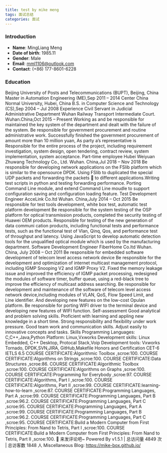 ```yaml
---
title: test by mike meng
tags: 面试总结
categories: 面试
---
```



### Introduction
+ **Name**: MingLiang Meng
+ **Date of birth**: 1985.11
+ **Gender**: Male
+ **Email**: mml1106@outlook.com
+ **Contact**: (+86) 177-8601-6228

### Education
Beijing University of Posts and Telecommunications (BUPT), Beijing, China
Master in Automation Engineering (ME),Sep 2011 – 2014
Center China Normal University, Hubei, China
B.S. in Computer Science and Technology (CS),Sep 2004 – Jul 2008
Experience
Civil Servant in Judicial Administrative Department
Wuhan Railway Transport Intermediate Court. Wuhan.China,Oct 2015 – Present
Working as and be responsible for maintained the key system of the department and
dealt with the failure of the system. Be responsible for government procurement and
routine administrative work.
Successfully finished the government procurement of amount more than 10 million
yuan, As party a’s representative is Responsible for the entire process of the project,
including requirement investigation, system design, open tendering, contract review,
system implementation, system acceptance.
Part-time employee
Hubei Weiyuan Zhuwang Technology Co., Ltd. Wuhan. China,Jul 2018 – Nov 2018
Be responsible for developing network applications on the FSlib platform which is
similar to the opensource DPDK.
Using FSlib to duplicated the special UDP packets and forwarding the packets 
to
different applications.Writing test scripts in python and testing forwarding
performance.
Porting Command Line module, and extend Command Line moudle to support
configuration saving and configuration loading feature.
Test Development Engineer
AcceLink Co.ltd Wuhan. China,July 2014 – Oct 2015
Be responsible for test tools development, white box test, automatic test platform
development
Be responsible for the system testing of the OSP platform for optical transmission
products, completed the security testing of Huawei OEM products. Responsible for
testing of the new generation of data communi cation products, including functional
tests and performance tests, such as the functional test of Vlan, Qinq, Qos, and
performance test of throughput and latency.
Using JavaScript to develop automatic detection tools for the unqualified optical
module which is used by the manufacturing department.
Software Development Engineer
FiberHome Co.ltd Wuhan. China, July 2008 – Oct 2011
Be responsible for embedded software development of telecom level access network
device
Be responsible for the development and optimization of internet multicast
management protocol, including IGMP Snooping V2 and IGMP Proxy V2. Fixed the
memory leakage issue and improved the efficiency of IGMP packet processing,
redesigned the modules of software timer, buffer queue, using a red-black tree to
improve the efficiency of multicast address searching.
Be responsible for development and maintenance of the software of telecom level
access network device,including modules of VLAN, QoS, Flow Speed Limit, and Line
identifier. And developing new features on the low-cost Opulan platform.
Be responsible for porting WIFI driver to the terminal device and developing new
features of WIFI function.
Self-assessment
Good analytical and problem solving skills.
Proficient with learning and appling new knowledge in a short time.
Strong responsibility and flexibility under work pressure.
Good team work and communication skills.
Adjust easily to innovative concepts and tasks.
Skills
Programming Languages: C,C++,Java,Python
Platform: Linux,Vxworks
Development skills: Linux Embedded, C++ Desktop, Protocal Stack,Voip
Development tools: Vxworks Tornado, DPDK,SVN,JIRA, GitHub,Makefile
Honors and Certification
CET-6
IETLS 6.5
COURSE CERTIFICATE:Algorithmic Toolbox ,scroe:100.
COURSE CERTIFICATE:Algorithms on Strings ,scroe:100.
COURSE CERTIFICATE:Data Structures ,scroe:86.
COURSE CERTIFICATE:Algorithmic Toolbox ,scroe:100.
COURSE CERTIFICATE:Algorithms on Graphs ,scroe:100.
COURSE CERTIFICATE:Programming for Everybody ,scroe:97.
COURSE CERTIFICATE:Algorithms, Part I ,scroe:100.
COURSE CERTIFICATE:Algorithms, Part II ,scroe:99.
COURSE CERTIFICATE:learning-how-to-learn ,scroe:87.
COURSE CERTIFICATE:Programming Languages, Part A ,scroe:99.
COURSE CERTIFICATE:Programming Languages, Part B ,scroe:96.2.
COURSE CERTIFICATE:Programming Languages, Part C ,scroe:95.
COURSE CERTIFICATE:Programming Languages, Part A ,scroe:99.
COURSE CERTIFICATE:Programming Languages, Part B ,scroe:96.2.
COURSE CERTIFICATE:Programming Languages, Part C ,scroe:95.
COURSE CERTIFICATE:Build a Modern Computer from First Principles: From Nand to Tetris,
Part I ,scroe:100.
COURSE CERTIFICATE:Build a Modern Computer from First Principles: From Nand to Tetris,
Part II ,scroe:100.

来发评论吧~
Powered By 
v1.5.1
| 总访问量 4849 次 | 总访客数 1848 人
Miscellaneous
Blog: https://mike-box.github.io/